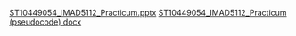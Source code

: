 [ST10449054­_IMAD5112_Practicum.pptx](https://github.com/user-attachments/files/15775243/ST10449054._IMAD5112_Practicum.pptx)
[ST10449054_IMAD5112_Practicum (pseudocode).docx](https://github.com/user-attachments/files/15775241/ST10449054_IMAD5112_Practicum.pseudocode.docx)
